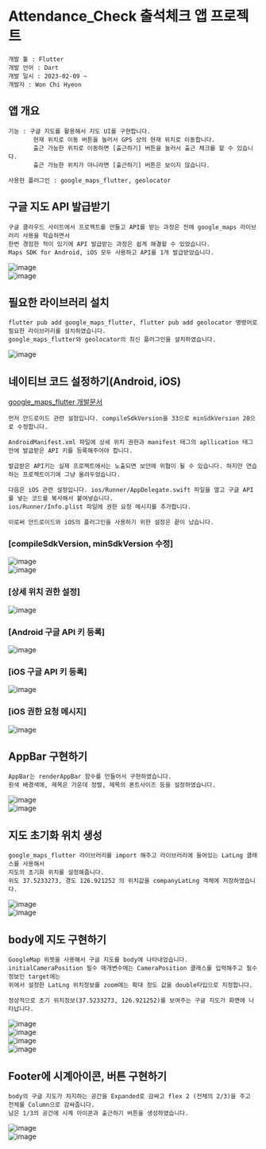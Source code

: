 # Attendance_Check 출석체크 앱 프로젝트

```
개발 툴 : Flutter
개발 언어 : Dart
개발 일시 : 2023-02-09 ~
개발자 : Won Chi Hyeon
```

## 앱 개요
```
기능 : 구글 지도를 활용해서 지도 UI를 구현합니다.
       현재 위치로 이동 버튼을 눌러서 GPS 상의 현재 위치로 이동합니다.
       출근 가능한 위치로 이동하면 [출근하기] 버튼을 눌러서 출근 체크를 할 수 있습니다.
       출근 가능한 위치가 아니라면 [출근하기] 버튼은 보이지 않습니다.
       
사용한 플러그인 : google_maps_flutter, geolocator
```

## 구글 지도 API 발급받기
```
구글 클라우드 사이트에서 프로젝트를 만들고 API를 받는 과정은 전에 google_maps 라이브러리 사용을 학습하면서
한번 경험한 적이 있기에 API 발급받는 과정은 쉽게 해결할 수 있었습니다.
Maps SDK for Android, iOS 모두 사용하고 API를 1개 발급받았습니다.
```
![image](https://user-images.githubusercontent.com/58906858/217715999-37c18b5e-4dc0-400d-9858-7d568b25a1b0.png)   
![image](https://user-images.githubusercontent.com/58906858/217716053-a084640b-c995-4a50-8fd1-a8c8f398c5f5.png)

## 필요한 라이브러리 설치
```
flutter pub add google_maps_flutter, flutter pub add geolocator 명령어로 필요한 라이브러리를 설치하였습니다.
google_maps_flutter와 geolocator의 최신 플러그인을 설치하였습니다.
```
![image](https://user-images.githubusercontent.com/58906858/217716324-6cc260b1-6514-4946-a5a0-e1162747a8a1.png)

## 네이티브 코드 설정하기(Android, iOS)
[google_maps_flutter 개발문서](https://pub.dev/packages/google_maps_flutter)
```
먼저 안드로이드 관련 설정입니다. compileSdkVersion을 33으로 minSdkVersion 20으로 수정합니다.

AndroidManifest.xml 파일에 상세 위치 권한과 manifest 태그의 apllication 태그 안에 발급받은 API 키를 등록해주어야 합니다.

발급받은 API키는 실제 프로젝트에서는 노출되면 보안에 위협이 될 수 있습니다. 하지만 연습하는 프로젝트이기에 그냥 올려두었습니다.

다음은 iOS 관련 설정입니다. ios/Runner/AppDelegate.swift 파일을 열고 구글 API를 넣는 코드를 복사해서 붙여넣습니다.
ios/Runner/Info.plist 파일에 권한 요청 메시지를 추가합니다.

이로써 안드로이드와 iOS의 플러그인을 사용하기 위한 설정은 끝이 났습니다.
```
### [compileSdkVersion, minSdkVersion 수정]
![image](https://user-images.githubusercontent.com/58906858/217716979-ceb8a404-5fd0-4a84-a1a2-a796c1dac736.png)     
![image](https://user-images.githubusercontent.com/58906858/217717008-382a629d-7a52-47a3-a505-8e748db8c501.png)

### [상세 위치 권한 설정]
![image](https://user-images.githubusercontent.com/58906858/217717610-37be3f9e-3bf7-468d-8cf2-65819852e51e.png)

### [Android 구글 API 키 등록]
![image](https://user-images.githubusercontent.com/58906858/217717628-68b55424-b027-49ae-9836-2f91f3de1533.png)

### [iOS 구글 API 키 등록]
![image](https://user-images.githubusercontent.com/58906858/217718537-90b1ad6e-b74e-4b96-8260-81ab0663005d.png)

### [iOS 권한 요청 메시지] 
![image](https://user-images.githubusercontent.com/58906858/217718424-568efd98-8050-49bf-9043-501986980d99.png)

## AppBar 구현하기
```
AppBar는 renderAppBar 함수를 만들어서 구현하였습니다.
흰색 배경색에, 제목은 가운데 정렬, 제목의 폰트사이즈 등을 설정하였습니다.
```
![image](https://user-images.githubusercontent.com/58906858/217996556-89a20ff4-03cd-4cf3-9938-a0fdb50864fb.png)   
![image](https://user-images.githubusercontent.com/58906858/217996598-474ab492-2128-46d4-acda-422ca38a7f32.png)

## 지도 초기화 위치 생성
```
google_maps_flutter 라이브러리를 import 해주고 라이브러리에 들어있는 LatLng 클래스를 사용해서
지도의 초기화 위치를 설정해줍니다. 
위도 37.5233273, 경도 126.921252 의 위치값을 companyLatLng 객체에 저장하였습니다.
```
![image](https://user-images.githubusercontent.com/58906858/217997178-ad94342f-e6c5-4e07-9794-5960c97c31c5.png)      
![image](https://user-images.githubusercontent.com/58906858/217997235-45a9835b-b67c-4c9b-bff4-15f9b9524e14.png)

## body에 지도 구현하기
```
GoogleMap 위젯을 사용해서 구글 지도를 body에 나타내었습니다.
initialCameraPosition 필수 매개변수에는 CameraPosition 클래스를 입력해주고 필수 정보인 target에는 
위에서 설정한 LatLng 위치정보를 zoom에는 확대 정도 값을 double타입으로 지정합니다.

정상적으로 초기 위치정보(37.5233273, 126.921252)를 보여주는 구글 지도가 화면에 나타납니다.
```
![image](https://user-images.githubusercontent.com/58906858/217998071-b1d486b5-56e9-4894-9f16-31d4a4e5e484.png)         
![image](https://user-images.githubusercontent.com/58906858/217998136-55e51ee3-0221-416b-acf5-e15a9ec011eb.png)      
![image](https://user-images.githubusercontent.com/58906858/217998320-bcde9ada-e4c1-44bb-a1a9-e22e1d72a273.png)   
![image](https://user-images.githubusercontent.com/58906858/217998513-b7d4fdab-7039-464a-9a57-f5fde60e38c0.png)

## Footer에 시계아이콘, 버튼 구현하기
```
body의 구글 지도가 차지하는 공간을 Expanded로 감싸고 flex 2 (전체의 2/3)을 주고 전체를 Column으로 감싸줍니다.
남은 1/3의 공간에 시계 아이콘과 출근하기 버튼을 생성하였습니다.
```
![image](https://user-images.githubusercontent.com/58906858/217999503-7e2ce257-c5e0-4e1d-af5e-6ed58237e636.png)   
![image](https://user-images.githubusercontent.com/58906858/217999531-541553a9-0d9b-4d75-9b3b-e9c0fea42863.png)

